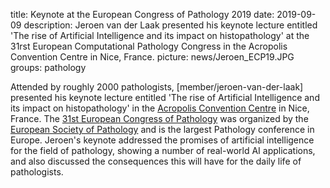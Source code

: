 title: Keynote at the European Congress of Pathology 2019
date: 2019-09-09
description: Jeroen van der Laak presented his keynote lecture entitled 'The rise of Artificial Intelligence and its impact on histopathology' at the 31rst European Computational Pathology Congress in the Acropolis Convention Centre in Nice, France.
picture: news/Jeroen_ECP19.JPG
groups: pathology

Attended by roughly 2000 pathologists, [member/jeroen-van-der-laak] presented his keynote lecture entitled 'The rise of Artificial Intelligence and its impact on histopathology' in the <a href="http://www.nice-acropolis.com/en/">Acropolis Convention Centre</a> in Nice, France. The <a href="https://www.esp-congress.org/">31st European Congress of Pathology</a> was organized by the <a href="https://www.esp-pathology.org/">European Society of Pathology</a> and is the largest Pathology conference in Europe. Jeroen's keynote addressed the promises of artificial intelligence for the field of pathology, showing a number of real-world AI applications, and also discussed the consequences this will have for the daily life of pathologists.

